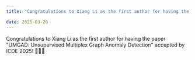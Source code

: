 ```yaml
---
title: "Congratulations to Xiang Li as the first author for having the paper \"UMGAD: Unsupervised Multiplex Graph Anomaly Detection\" accepted by ICDE 2025! 🎉🎉🎉"

date: 2025-03-26
---
```



<!--more-->

Congratulations to Xiang Li as the first author for having the paper "UMGAD: Unsupervised Multiplex Graph Anomaly Detection" accepted by ICDE 2025! 🎉🎉🎉